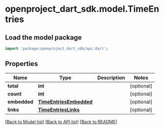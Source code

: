 # openproject_dart_sdk.model.TimeEntries

## Load the model package
```dart
import 'package:openproject_dart_sdk/api.dart';
```

## Properties
Name | Type | Description | Notes
------------ | ------------- | ------------- | -------------
**total** | **int** |  | [optional] 
**count** | **int** |  | [optional] 
**embedded** | [**TimeEntriesEmbedded**](TimeEntriesEmbedded.md) |  | [optional] 
**links** | [**TimeEntriesLinks**](TimeEntriesLinks.md) |  | [optional] 

[[Back to Model list]](../README.md#documentation-for-models) [[Back to API list]](../README.md#documentation-for-api-endpoints) [[Back to README]](../README.md)


